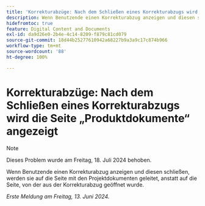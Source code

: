 ```yaml
---
title: 'Korrekturabzüge: Nach dem Schließen eines Korrekturabzugs wird die Seite „Produktdokumente“ angezeigt'
description: Wenn Benutzende einen Korrekturabzug anzeigen und diesen schließen, werden sie auf die Seite mit den Projektdokumenten geleitet, anstatt auf die Seite, von der aus der Korrekturabzug geöffnet wurde.
hidefromtoc: true
feature: Digital Content and Documents
exl-id: da9d26e0-2b4e-4c14-8209-f879c81cd079
source-git-commit: 18d44b25277610942a68227b9a3a9c17c874b966
workflow-type: tm+mt
source-wordcount: '88'
ht-degree: 100%

---
```


# Korrekturabzüge: Nach dem Schließen eines Korrekturabzugs wird die Seite „Produktdokumente“ angezeigt

>[!NOTE]
>
>Dieses Problem wurde am Freitag, 18. Juli 2024 behoben.

Wenn Benutzende einen Korrekturabzug anzeigen und diesen schließen, werden sie auf die Seite mit den Projektdokumenten geleitet, anstatt auf die Seite, von der aus der Korrekturabzug geöffnet wurde.

_Erste Meldung am Freitag, 13. Juni 2024._
